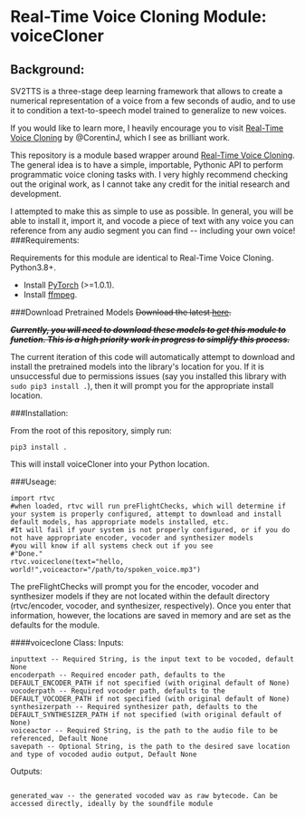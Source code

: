 # Real-Time Voice Cloning Module: voiceCloner
## Background:
SV2TTS is a three-stage deep learning framework that allows to create a numerical representation of a voice from a few seconds of audio, and to use it to condition a text-to-speech model trained to generalize to new voices.

If you would like to learn more, I heavily encourage you to visit [Real-Time Voice Cloning](https://github.com/CorentinJ/Real-Time-Voice-Cloning) by @CorentinJ, which I see as brilliant work.


This repository is a module based wrapper around [Real-Time Voice Cloning](https://github.com/CorentinJ/Real-Time-Voice-Cloning). The general idea is to have a simple, importable, Pythonic API to perform programmatic voice cloning tasks with. I very highly recommend checking out the original work, as I cannot take any credit for the initial research and development.

I attempted to make this as simple to use as possible. In general, you will be able to install it, import it, and vocode a piece of text with any voice you can reference from any audio segment you can find -- including your own voice!
###Requirements:

Requirements for this module are identical to Real-Time Voice Cloning. Python3.8+.
* Install [PyTorch](https://pytorch.org/get-started/locally/) (>=1.0.1).
* Install [ffmpeg](https://ffmpeg.org/download.html#get-packages).

###Download Pretrained Models
~~Download the latest [here](https://github.com/CorentinJ/Real-Time-Voice-Cloning/wiki/Pretrained-models).~~

~~***Currently, you will need to download these models to get this module to function. This is a high priority work in progress to simplify this process.***~~

The current iteration of this code will automatically attempt to download and install the pretrained models into the library's location for you.
If it is unsuccessful due to permissions issues (say you installed this library with `sudo pip3 install .`), then it will prompt you for the appropriate install location.

###Installation:

From the root of this repository, simply run:
```
pip3 install .
```

This will install voiceCloner into your Python location.

###Useage:
```
import rtvc
#when loaded, rtvc will run preFlightChecks, which will determine if your system is properly configured, attempt to download and install default models, has appropriate models installed, etc.
#It will fail if your system is not properly configured, or if you do not have appropriate encoder, vocoder and synthesizer models
#you will know if all systems check out if you see
#"Done."
rtvc.voiceclone(text="hello, world!",voiceactor="/path/to/spoken_voice.mp3")
```
The preFlightChecks will prompt you for the encoder, vocoder and synthesizer models if they
are not located within the default directory (rtvc/encoder, vocoder, and synthesizer, respectively).
Once you enter that information, however, the locations are saved in memory and are set as the defaults
for the module.

####voiceclone Class:
Inputs:
```
inputtext -- Required String, is the input text to be vocoded, default None
encoderpath -- Required encoder path, defaults to the DEFAULT_ENCODER_PATH if not specified (with original default of None)
vocoderpath -- Required vocoder path, defaults to the DEFAULT_VOCODER_PATH if not specified (with original default of None)
synthesizerpath -- Required synthesizer path, defaults to the DEFAULT_SYNTHESIZER_PATH if not specified (with original default of None)
voiceactor -- Required String, is the path to the audio file to be referenced, Default None
savepath -- Optional String, is the path to the desired save location and type of vocoded audio output, Default None

```
Outputs:
```

generated_wav -- the generated vocoded wav as raw bytecode. Can be accessed directly, ideally by the soundfile module


```
